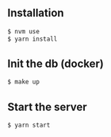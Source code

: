 ## Installation

```bash
$ nvm use
$ yarn install
```

## Init the db (docker)

```bash
$ make up
```

## Start the server
```bash
$ yarn start
```